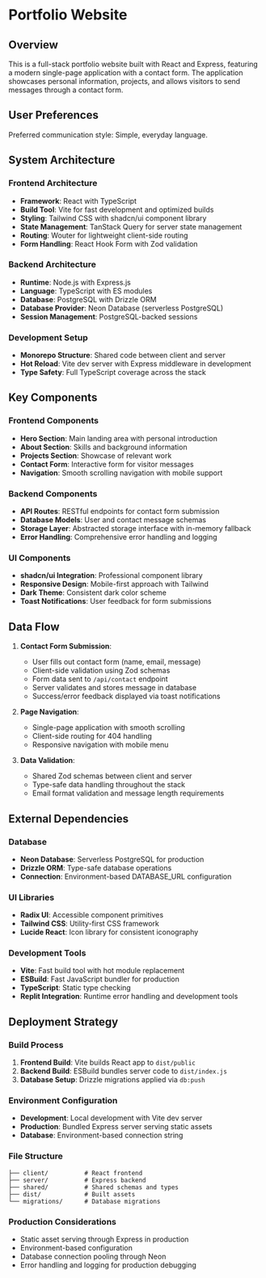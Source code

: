 # Portfolio Website

## Overview

This is a full-stack portfolio website built with React and Express, featuring a modern single-page application with a contact form. The application showcases personal information, projects, and allows visitors to send messages through a contact form.

## User Preferences

Preferred communication style: Simple, everyday language.

## System Architecture

### Frontend Architecture
- **Framework**: React with TypeScript
- **Build Tool**: Vite for fast development and optimized builds
- **Styling**: Tailwind CSS with shadcn/ui component library
- **State Management**: TanStack Query for server state management
- **Routing**: Wouter for lightweight client-side routing
- **Form Handling**: React Hook Form with Zod validation

### Backend Architecture
- **Runtime**: Node.js with Express.js
- **Language**: TypeScript with ES modules
- **Database**: PostgreSQL with Drizzle ORM
- **Database Provider**: Neon Database (serverless PostgreSQL)
- **Session Management**: PostgreSQL-backed sessions

### Development Setup
- **Monorepo Structure**: Shared code between client and server
- **Hot Reload**: Vite dev server with Express middleware in development
- **Type Safety**: Full TypeScript coverage across the stack

## Key Components

### Frontend Components
- **Hero Section**: Main landing area with personal introduction
- **About Section**: Skills and background information
- **Projects Section**: Showcase of relevant work
- **Contact Form**: Interactive form for visitor messages
- **Navigation**: Smooth scrolling navigation with mobile support

### Backend Components
- **API Routes**: RESTful endpoints for contact form submission
- **Database Models**: User and contact message schemas
- **Storage Layer**: Abstracted storage interface with in-memory fallback
- **Error Handling**: Comprehensive error handling and logging

### UI Components
- **shadcn/ui Integration**: Professional component library
- **Responsive Design**: Mobile-first approach with Tailwind
- **Dark Theme**: Consistent dark color scheme
- **Toast Notifications**: User feedback for form submissions

## Data Flow

1. **Contact Form Submission**:
   - User fills out contact form (name, email, message)
   - Client-side validation using Zod schemas
   - Form data sent to `/api/contact` endpoint
   - Server validates and stores message in database
   - Success/error feedback displayed via toast notifications

2. **Page Navigation**:
   - Single-page application with smooth scrolling
   - Client-side routing for 404 handling
   - Responsive navigation with mobile menu

3. **Data Validation**:
   - Shared Zod schemas between client and server
   - Type-safe data handling throughout the stack
   - Email format validation and message length requirements

## External Dependencies

### Database
- **Neon Database**: Serverless PostgreSQL for production
- **Drizzle ORM**: Type-safe database operations
- **Connection**: Environment-based DATABASE_URL configuration

### UI Libraries
- **Radix UI**: Accessible component primitives
- **Tailwind CSS**: Utility-first CSS framework
- **Lucide React**: Icon library for consistent iconography

### Development Tools
- **Vite**: Fast build tool with hot module replacement
- **ESBuild**: Fast JavaScript bundler for production
- **TypeScript**: Static type checking
- **Replit Integration**: Runtime error handling and development tools

## Deployment Strategy

### Build Process
1. **Frontend Build**: Vite builds React app to `dist/public`
2. **Backend Build**: ESBuild bundles server code to `dist/index.js`
3. **Database Setup**: Drizzle migrations applied via `db:push`

### Environment Configuration
- **Development**: Local development with Vite dev server
- **Production**: Bundled Express server serving static assets
- **Database**: Environment-based connection string

### File Structure
```
├── client/          # React frontend
├── server/          # Express backend
├── shared/          # Shared schemas and types
├── dist/            # Built assets
└── migrations/      # Database migrations
```

### Production Considerations
- Static asset serving through Express in production
- Environment-based configuration
- Database connection pooling through Neon
- Error handling and logging for production debugging